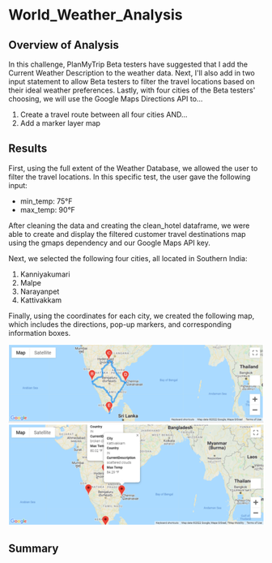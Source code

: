 # World_Weather_Analysis

## Overview of Analysis

In this challenge, PlanMyTrip Beta testers have suggested that I add the Current Weather Description to the weather data. Next, I'll also add in two input statement to allow Beta testers to filter the travel locations based on their ideal weather preferences. Lastly, with four cities of the Beta testers' choosing, we will use the Google Maps Directions API to...

1. Create a travel route between all four cities AND...
2. Add a marker layer map

## Results

First, using the full extent of the Weather Database, we allowed the user to filter the travel locations. In this specific test, the user gave the following input:

- min_temp: 75°F
- max_temp: 90°F

After cleaning the data and creating the clean_hotel dataframe, we were able to create and display the filtered customer travel destinations map using the gmaps dependency and our Google Maps API key.

Next, we selected the following four cities, all located in Southern India:

1. Kanniyakumari
2. Malpe
3. Narayanpet
4. Kattivakkam

Finally, using the coordinates for each city, we created the following map, which includes the directions, pop-up markers, and corresponding information boxes.

![Travel Map](https://github.com/dharlerjr/World_Weather_Analysis/blob/main/Vacation_Itinerary/WeatherPy_travel_map.PNG)
![Travel Map Markers](https://github.com/dharlerjr/World_Weather_Analysis/blob/main/Vacation_Itinerary/WeatherPy_travel_map_markers.PNG)

## Summary
